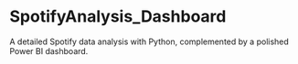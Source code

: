 # SpotifyAnalysis_Dashboard
A detailed Spotify data analysis with Python, complemented by a polished Power BI dashboard.
